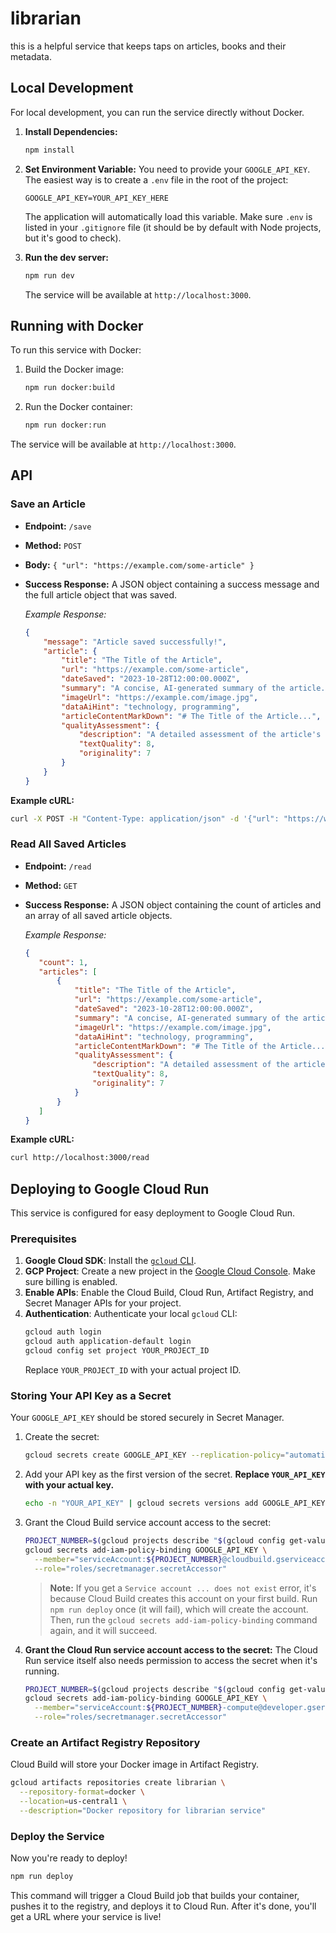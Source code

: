 # librarian

this is a helpful service that keeps taps on articles, books and their metadata.

## Local Development

For local development, you can run the service directly without Docker.

1.  **Install Dependencies:**
    ```bash
    npm install
    ```
2.  **Set Environment Variable:**
    You need to provide your `GOOGLE_API_KEY`. The easiest way is to create a `.env` file in the root of the project:
    ```
    GOOGLE_API_KEY=YOUR_API_KEY_HERE
    ```
    The application will automatically load this variable. Make sure `.env` is listed in your `.gitignore` file (it should be by default with Node projects, but it's good to check).

3.  **Run the dev server:**
    ```bash
    npm run dev
    ```
    The service will be available at `http://localhost:3000`.

## Running with Docker

To run this service with Docker:

1.  Build the Docker image:
    ```bash
    npm run docker:build
    ```

2.  Run the Docker container:
    ```bash
    npm run docker:run
    ```

The service will be available at `http://localhost:3000`.

## API

### Save an Article

-   **Endpoint:** `/save`
-   **Method:** `POST`
-   **Body:** `{ "url": "https://example.com/some-article" }`
-   **Success Response:** A JSON object containing a success message and the full article object that was saved.

    *Example Response:*
    ```json
    {
        "message": "Article saved successfully!",
        "article": {
            "title": "The Title of the Article",
            "url": "https://example.com/some-article",
            "dateSaved": "2023-10-28T12:00:00.000Z",
            "summary": "A concise, AI-generated summary of the article.",
            "imageUrl": "https://example.com/image.jpg",
            "dataAiHint": "technology, programming",
            "articleContentMarkDown": "# The Title of the Article...",
            "qualityAssessment": {
                "description": "A detailed assessment of the article's quality...",
                "textQuality": 8,
                "originality": 7
            }
        }
    }
    ```

**Example cURL:**
```bash
curl -X POST -H "Content-Type: application/json" -d '{"url": "https://www.theverge.com/23940333/google-search-generative-ai-results-labs-sge"}' http://localhost:3000/save
```

### Read All Saved Articles

-   **Endpoint:** `/read`
-   **Method:** `GET`
-   **Success Response:** A JSON object containing the count of articles and an array of all saved article objects.

    *Example Response:*
     ```json
    {
        "count": 1,
        "articles": [
            {
                "title": "The Title of the Article",
                "url": "https://example.com/some-article",
                "dateSaved": "2023-10-28T12:00:00.000Z",
                "summary": "A concise, AI-generated summary of the article.",
                "imageUrl": "https://example.com/image.jpg",
                "dataAiHint": "technology, programming",
                "articleContentMarkDown": "# The Title of the Article...",
                "qualityAssessment": {
                    "description": "A detailed assessment of the article's quality...",
                    "textQuality": 8,
                    "originality": 7
                }
            }
        ]
    }
    ```

**Example cURL:**
```bash
curl http://localhost:3000/read
```

## Deploying to Google Cloud Run

This service is configured for easy deployment to Google Cloud Run.

### Prerequisites

1.  **Google Cloud SDK**: Install the [`gcloud` CLI](https://cloud.google.com/sdk/docs/install).
2.  **GCP Project**: Create a new project in the [Google Cloud Console](https://console.cloud.google.com/). Make sure billing is enabled.
3.  **Enable APIs**: Enable the Cloud Build, Cloud Run, Artifact Registry, and Secret Manager APIs for your project.
4.  **Authentication**: Authenticate your local `gcloud` CLI:
    ```bash
    gcloud auth login
    gcloud auth application-default login
    gcloud config set project YOUR_PROJECT_ID
    ```
    Replace `YOUR_PROJECT_ID` with your actual project ID.

### Storing Your API Key as a Secret

Your `GOOGLE_API_KEY` should be stored securely in Secret Manager.

1.  Create the secret:
    ```bash
    gcloud secrets create GOOGLE_API_KEY --replication-policy="automatic"
    ```
2.  Add your API key as the first version of the secret. **Replace `YOUR_API_KEY` with your actual key.**
    ```bash
    echo -n "YOUR_API_KEY" | gcloud secrets versions add GOOGLE_API_KEY --data-file=-
    ```
3.  Grant the Cloud Build service account access to the secret:
    ```bash
    PROJECT_NUMBER=$(gcloud projects describe "$(gcloud config get-value project)" --format="value(projectNumber)")
    gcloud secrets add-iam-policy-binding GOOGLE_API_KEY \
      --member="serviceAccount:${PROJECT_NUMBER}@cloudbuild.gserviceaccount.com" \
      --role="roles/secretmanager.secretAccessor"
    ```
    > **Note:** If you get a `Service account ... does not exist` error, it's because Cloud Build creates this account on your first build. Run `npm run deploy` once (it will fail), which will create the account. Then, run the `gcloud secrets add-iam-policy-binding` command again, and it will succeed.

4.  **Grant the Cloud Run service account access to the secret:**
    The Cloud Run service itself also needs permission to access the secret when it's running.
    ```bash
    PROJECT_NUMBER=$(gcloud projects describe "$(gcloud config get-value project)" --format="value(projectNumber)")
    gcloud secrets add-iam-policy-binding GOOGLE_API_KEY \
      --member="serviceAccount:${PROJECT_NUMBER}-compute@developer.gserviceaccount.com" \
      --role="roles/secretmanager.secretAccessor"
    ```

### Create an Artifact Registry Repository

Cloud Build will store your Docker image in Artifact Registry.

```bash
gcloud artifacts repositories create librarian \
  --repository-format=docker \
  --location=us-central1 \
  --description="Docker repository for librarian service"
```

### Deploy the Service

Now you're ready to deploy!

```bash
npm run deploy
```

This command will trigger a Cloud Build job that builds your container, pushes it to the registry, and deploys it to Cloud Run. After it's done, you'll get a URL where your service is live!